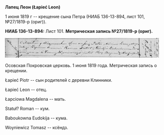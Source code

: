 **Лапец Леон (Łapieć Leon)**

1 июня 1819 г -- крещение сына Петра (НИАБ 136-13-894, лист 101,
№27/1819-р (ориг)).

**НИАБ 136-13-894:** Лист 101. **Метрическая запись №27/1819-р (ориг).**

![](./media/c7b55f1127b6e4f30d93a4db0456bd1c29cdb8c1.png)

Осовская Покровская церковь. 1 июня 1819 года. Метрическая запись о
крещении.

Łapieć Piotr -- сын родителей с деревни Клинники.

Łapieć Leon -- отец.

Łapciowa Magdalena -- мать.

Statuł? Roman -- кум.

Baboukowna Eudokija -- кума.

Woyniewicz Tomasz -- ксёндз.
